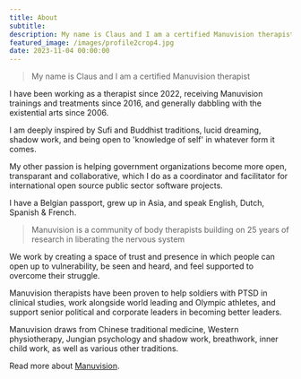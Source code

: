 ```yaml
---
title: About
subtitle: 
description: My name is Claus and I am a certified Manuvision therapist. Manuvision is a research-based treatment method with 25 years of experience with liberating the nervous system.
featured_image: /images/profile2crop4.jpg
date: 2023-11-04 00:00:00
---
```


> My name is Claus and I am a certified Manuvision therapist

I have been working as a therapist since 2022, receiving Manuvision trainings and treatments since 2016, and generally dabbling with the existential arts since 2006.

I am deeply inspired by Sufi and Buddhist traditions, lucid dreaming, shadow work, and being open to 'knowledge of self' in whatever form it comes. 

My other passion is helping government organizations become more open, transparant and collaborative, which I do as a coordinator and facilitator for international open source public sector software projects. 

I have a Belgian passport, grew up in Asia, and speak English, Dutch, Spanish & French.

> Manuvision is a community of body therapists building on 25 years of research in liberating the nervous system 

We work by creating a space of trust and presence in which people can open up to vulnerability, be seen and heard, and feel supported to overcome their struggle.

Manuvision therapists have been proven to help soldiers with PTSD in clinical studies, work alongside world leading and Olympic athletes, and support senior political and corporate leaders in becoming better leaders. 

Manuvision draws from Chinese traditional medicine, Western physiotherapy, Jungian psychology and shadow work, breathwork, inner child work, as well as various other traditions. 

Read more about [Manuvision](https://manuvision-dk.translate.goog/om-manuvision/?_x_tr_sl=da&_x_tr_tl=en&_x_tr_hl=en-US&_x_tr_pto=wapp).
